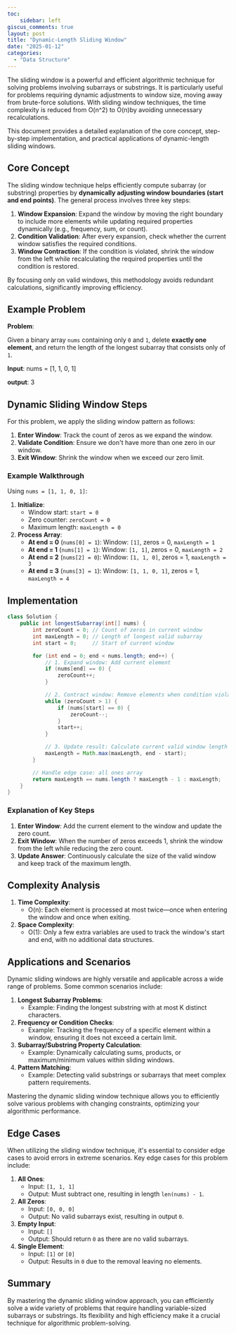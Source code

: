 ```yaml
---
toc:
    sidebar: left
giscus_comments: true
layout: post
title: "Dynamic-Length Sliding Window"
date: "2025-01-12"
categories: 
  - "Data Structure"
---
```


The sliding window is a powerful and efficient algorithmic technique for solving problems involving subarrays or substrings. It is particularly useful for problems requiring dynamic adjustments to window size, moving away from brute-force solutions. With sliding window techniques, the time complexity is reduced from O(n^2) to O(n)by avoiding unnecessary recalculations.

This document provides a detailed explanation of the core concept, step-by-step implementation, and practical applications of dynamic-length sliding windows.

## Core Concept

The sliding window technique helps efficiently compute subarray (or substring) properties by **dynamically adjusting window boundaries (start and end points)**. The general process involves three key steps:

1. **Window Expansion**: Expand the window by moving the right boundary to include more elements while updating required properties dynamically (e.g., frequency, sum, or count).
2. **Condition Validation**: After every expansion, check whether the current window satisfies the required conditions.
3. **Window Contraction**: If the condition is violated, shrink the window from the left while recalculating the required properties until the condition is restored.

By focusing only on valid windows, this methodology avoids redundant calculations, significantly improving efficiency.

## Example Problem

**Problem**:

Given a binary array `nums` containing only `0` and `1`, delete **exactly one element**, and return the length of the longest subarray that consists only of `1`.

**Input**: nums = [1, 1, 0, 1]

**output**: 3

## Dynamic Sliding Window Steps

For this problem, we apply the sliding window pattern as follows:

1. **Enter Window**: Track the count of zeros as we expand the window.
2. **Validate Condition**: Ensure we don't have more than one zero in our window.
3. **Exit Window**: Shrink the window when we exceed our zero limit.

### Example Walkthrough

Using `nums = [1, 1, 0, 1]`:

1. **Initialize**:
    - Window start: `start = 0`
    - Zero counter: `zeroCount = 0`
    - Maximum length: `maxLength = 0`
2. **Process Array**:
    - **At end = 0** (`nums[0] = 1`): Window: `[1]`, zeros = 0, `maxLength = 1`
    - **At end = 1** (`nums[1] = 1`): Window: `[1, 1]`, zeros = 0, `maxLength = 2`
    - **At end = 2** (`nums[2] = 0`): Window: `[1, 1, 0]`, zeros = 1, `maxLength = 3`
    - **At end = 3** (`nums[3] = 1`): Window: `[1, 1, 0, 1]`, zeros = 1, `maxLength = 4`

## Implementation

```java
class Solution {
    public int longestSubarray(int[] nums) {
        int zeroCount = 0; // Count of zeros in current window
        int maxLength = 0; // Length of longest valid subarray
        int start = 0;     // Start of current window

        for (int end = 0; end < nums.length; end++) {
            // 1. Expand window: Add current element
            if (nums[end] == 0) {
                zeroCount++;
            }

            // 2. Contract window: Remove elements when condition violated
            while (zeroCount > 1) {
                if (nums[start] == 0) {
                    zeroCount--;
                }
                start++;
            }

            // 3. Update result: Calculate current valid window length
            maxLength = Math.max(maxLength, end - start);
        }

        // Handle edge case: all ones array
        return maxLength == nums.length ? maxLength - 1 : maxLength;
    }
}

```

### Explanation of Key Steps

1. **Enter Window**: Add the current element to the window and update the zero count.
2. **Exit Window**: When the number of zeros exceeds 1, shrink the window from the left while reducing the zero count.
3. **Update Answer**: Continuously calculate the size of the valid window and keep track of the maximum length.



## Complexity Analysis

1. **Time Complexity**:
    - O(n): Each element is processed at most twice—once when entering the window and once when exiting.
2. **Space Complexity**:
    - O(1): Only a few extra variables are used to track the window's start and end, with no additional data structures.

## Applications and Scenarios

Dynamic sliding windows are highly versatile and applicable across a wide range of problems. Some common scenarios include:

1. **Longest Subarray Problems**:
    - Example: Finding the longest substring with at most K distinct characters.
2. **Frequency or Condition Checks**:
    - Example: Tracking the frequency of a specific element within a window, ensuring it does not exceed a certain limit.
3. **Subarray/Substring Property Calculation**:
    - Example: Dynamically calculating sums, products, or maximum/minimum values within sliding windows.
4. **Pattern Matching**:
    - Example: Detecting valid substrings or subarrays that meet complex pattern requirements.

Mastering the dynamic sliding window technique allows you to efficiently solve various problems with changing constraints, optimizing your algorithmic performance.

## Edge Cases

When utilizing the sliding window technique, it's essential to consider edge cases to avoid errors in extreme scenarios. Key edge cases for this problem include:

1. **All Ones**:
    - Input: `[1, 1, 1]`
    - Output: Must subtract one, resulting in length `len(nums) - 1`.
2. **All Zeros**:
    - Input: `[0, 0, 0]`
    - Output: No valid subarrays exist, resulting in output `0`.
3. **Empty Input**:
    - Input: `[]`
    - Output: Should return `0` as there are no valid subarrays.
4. **Single Element**:
    - Input: `[1]` or `[0]`
    - Output: Results in `0` due to the removal leaving no elements.

## Summary

By mastering the dynamic sliding window approach, you can efficiently solve a wide variety of problems that require handling variable-sized subarrays or substrings. Its flexibility and high efficiency make it a crucial technique for algorithmic problem-solving.



